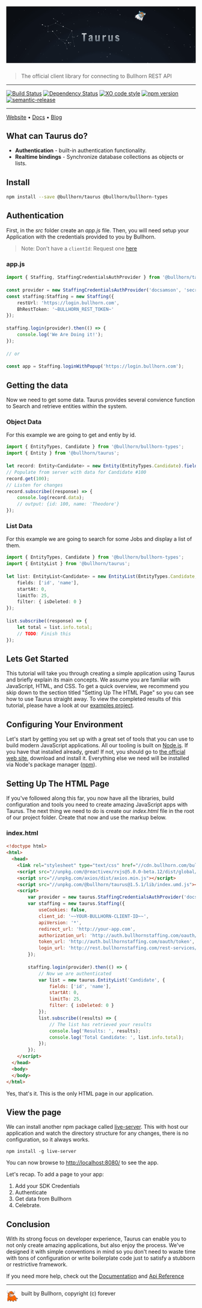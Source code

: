 # [![TAURUS](taurus-banner.gif)](https://bullhon.github.io)

> The official client library for connecting to Bullhorn REST API

---

 [![Build Status](https://travis-ci.org/bullhorn/taurus.svg?branch=master)](https://travis-ci.org/bullhorn/taurus)
 [![Dependency Status](https://dependencyci.com/github/bullhorn/taurus/badge)](https://dependencyci.com/github/bullhorn/taurus)
 [![XO code style](https://img.shields.io/badge/code_style-XO-5ed9c7.svg)](https://github.com/sindresorhus/xo)
 [![npm version](https://badge.fury.io/js/%40bullhorn%2Ftaurus.svg)](https://badge.fury.io/js/%40bullhorn%2Ftaurus)
 [![semantic-release](https://img.shields.io/badge/%20%20%F0%9F%93%A6%F0%9F%9A%80-semantic--release-e10079.svg)](https://github.com/semantic-release/semantic-release)

---

[Website](http://bullhorn.github.io) • [Docs](http://bullhorn.github.io/taurus) • [Blog](https://medium.com/bullhorn-dev)

## What can Taurus do?

- **Authentication** - built-in authentication functionality.
- **Realtime bindings** - Synchronize database collections as objects or lists.

## Install

```bash
npm install --save @bullhorn/taurus @bullhorn/bullhorn-types
```

## Authentication

First, in the _src_ folder create an _app.js_ file. Then, you will need setup your Application with the credentials provided to you by Bullhorn.

> Note: Don't have a `clientId`: Request one [here](missing)

### app.js
```typescript
import { Staffing, StaffingCredentialsAuthProvider } from '@bullhorn/taurus';

const provider = new StaffingCredentialsAuthProvider('docsamson', 'secrets');
const staffing:Staffing = new Staffing({
	restUrl: 'https://login.bullhorn.com',
	BhRestToken: '~BULLHORN_REST_TOKEN~'
});

staffing.login(provider).then(() => {
	console.log('We Are Doing it!');
});

// or

const app = Staffing.loginWithPopup('https://login.bullhorn.com');

```

## Getting the data

Now we need to get some data. Taurus provides several convience function to Search and retrieve entities within the system.

### Object Data

For this example we are going to get and entiy by id.

```typescript
import { EntityTypes, Candidate } from '@bullhorn/bullhorn-types';
import { Entity } from '@bullhorn/taurus';

let record: Entity<Candidate> = new Entity(EntityTypes.Candidate).fields('id', 'name');
// Populate from server with data for Candidate #100
record.get(100);
// Listen for changes
record.subscribe((response) => {
	console.log(record.data);
	// output: {id: 100, name: 'Theodore'}
});
```

### List Data

For this example we are going to search for some Jobs and display a list of them.

```typescript
import { EntityTypes, Candidate } from '@bullhorn/bullhorn-types';
import { EntityList } from '@bullhorn/taurus';

let list: EntityList<Candidate> = new EntityList(EntityTypes.Candidate, {
	fields: ['id', 'name'],
	startAt: 0,
	limitTo: 25,
	filter: { isDeleted: 0 }
});

list.subscribe((response) => {
	let total = list.info.total;
	// TODO: Finish this
});
```

## Lets Get Started
This tutorial will take you through creating a simple application using Taurus and briefly explain its main concepts. We assume you are familiar with JavaScript, HTML, and CSS. To get a quick overview, we recommend you skip down to the section titled "Setting Up The HTML Page" so you can see how to use Taurus straight away. To view the completed results of this tutorial, please have a look at our [examples project](https://github.com/bullhorn/examples).

## Configuring Your Environment

Let's start by getting you set up with a great set of tools that you can use to build modern JavaScript applications. All our tooling is built on [Node.js](http://nodejs.org/). If you have that installed already, great! If not, you should go to [the official web site](http://nodejs.org/), download and install it. Everything else we need will be installed via Node's package manager ([npm](https://docs.npmjs.com/getting-started/what-is-npm)).

## Setting Up The HTML Page

If you've followed along this far, you now have all the libraries, build configuration and tools you need to create amazing JavaScript apps with Taurus. The next thing we need to do is create our _index.html_ file in the root of our project folder. Create that now and use the markup below.

### index.html

```html
<!doctype html>
<html>
  <head>
	<link rel="stylesheet" type="text/css" href="//cdn.bullhorn.com/bullhorncss/1.0/bullhorn.css">
	<script src="//unpkg.com/@reactivex/rxjs@5.0.0-beta.12/dist/global/Rx.js"></script>
	<script src="//unpkg.com/axios/dist/axios.min.js"></script>
	<script src="//unpkg.com/@bullhorn/taurus@1.5.1/lib/index.umd.js"></script>
	<script>
        var provider = new taurus.StaffingCredentialsAuthProvider('docsamson', 'secretpassword');
        var staffing = new taurus.Staffing({
            useCookies: false,
            client_id: '~~YOUR-BULLHORN-CLIENT-ID~~',
            apiVersion: '*',
            redirect_url: 'http://your-app.com',
            authorization_url: 'http://auth.bullhornstaffing.com/oauth/authorize',
            token_url: 'http://auth.bullhornstaffing.com/oauth/token',
            login_url: 'http://rest.bullhornstaffing.com/rest-services/login'
        });

        staffing.login(provider).then(() => {
            // Now we are authenticated
            var list = new taurus.EntityList('Candidate', {
                fields: ['id', 'name'],
                startAt: 0,
                limitTo: 25,
                filter: { isDeleted: 0 }
            });
            list.subscribe((results) => {
				// The list has retrieved your results
                console.log('Results: ', results);
                console.log('Total Candidate: ', list.info.total);
            });
        });
    </script>
  </head>
  <body>
  </body>
</html>
```

Yes, that's it. This is the only HTML page in our application.

## View the page

We can install another npm package called [live-server](https://www.npmjs.com/package/live-server). This with host our application and watch the directory structure for any changes, there is no configuration, so it always works.

```shell
npm install -g live-server
```

You can now browse to [http://localhost:8080/](http://localhost:8080/) to see the app.

Let's recap. To add a page to your app:

1. Add your SDK Credentials
2. Authenticate
3. Get data from Bullhorn
4. Celebrate.

## Conclusion

With its strong focus on developer experience, Taurus can enable you to not only create amazing applications, but also enjoy the process. We've designed it with simple conventions in mind so you don't need to waste time with tons of configuration or write boilerplate code just to satisfy a stubborn or restrictive framework.

If you need more help, check out the [Documentation](http://bullhorn.github.io/taurus) and [Api Reference](http://bullhorn.github.io/taurus)

---

<p>
	<img src="bully.png" align="left" width="32" />
	<span>&nbsp; built by Bullhorn, copyright (c) forever</span>
</p>
